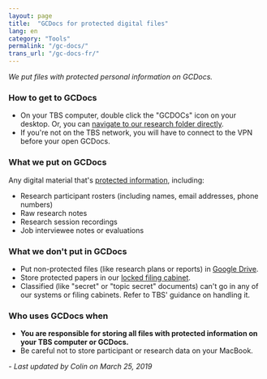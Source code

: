 ```yaml
---
layout: page
title:  "GCDocs for protected digital files"
lang: en
category: "Tools"
permalink: "/gc-docs/"
trans_url: "/gc-docs-fr/"
---
```


*We put files with protected personal information on GCDocs.*

### How to get to GCDocs
- On your TBS computer, double click the "GCDOCs" icon on your desktop. Or, you can [navigate to our research folder directly](https://gcdocsp.tbssct.local/gcdocs/llisapi.dll?func=ll&objId=34800438&objAction=browse).
- If you're not on the TBS network, you will have to connect to the VPN before your open GCDocs.

### What we put on GCDocs
Any digital material that's [protected information]({{site.baseurl}}/privacy), including:
- Research participant rosters (including names, email addresses, phone numbers)
- Raw research notes
- Research session recordings
- Job interviewee notes or evaluations

### What we don't put in GCDocs
- Put non-protected files (like research plans or reports) in [Google Drive]({{site.baseurl}}/google-drive).
- Store protected papers in our [locked filing cabinet]({{site.baseurl}}/protected-files).
- Classified (like "secret" or "topic secret" documents) can't go in any of our systems or filing cabinets. Refer to TBS' guidance on handling it.

### Who uses GCDocs when
- **You are responsible for storing all files with protected information on your TBS computer or GCDocs.**
- Be careful not to store participant or research data on your MacBook.

_- Last updated by Colin on March 25, 2019_

